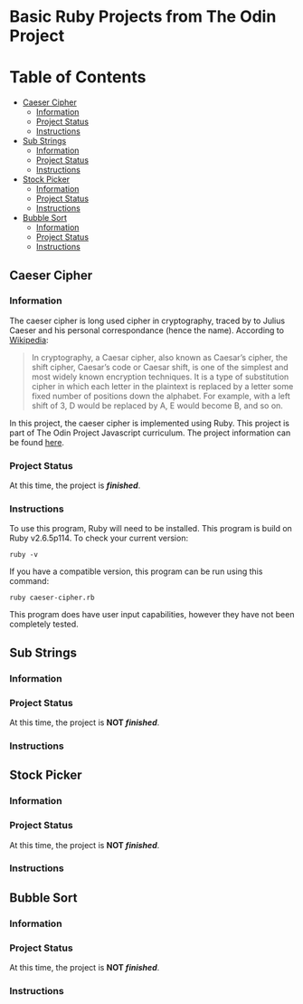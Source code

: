 # Basic Ruby Projects from The Odin Project
# Table of Contents
* [Caeser Cipher](https://github.com/fussykyloren/odin-project-basic-ruby-projects#table-of-contents)
  * [Information](https://github.com/fussykyloren/odin-project-basic-ruby-projects#information)
  * [Project Status](https://github.com/fussykyloren/odin-project-basic-ruby-projects#project-status)
  * [Instructions](https://github.com/fussykyloren/odin-project-basic-ruby-projects#instructions)
* [Sub Strings](https://github.com/fussykyloren/odin-project-basic-ruby-projects#sub-strings)
  * [Information](https://github.com/fussykyloren/odin-project-basic-ruby-projects#information-1)
  * [Project Status](https://github.com/fussykyloren/odin-project-basic-ruby-projects#project-status-1)
  * [Instructions](https://github.com/fussykyloren/odin-project-basic-ruby-projects#instructions-1)
* [Stock Picker](https://github.com/fussykyloren/odin-project-basic-ruby-projects#stock-picker)
  * [Information](https://github.com/fussykyloren/odin-project-basic-ruby-projects#information-2)
  * [Project Status](https://github.com/fussykyloren/odin-project-basic-ruby-projects#project-status-2)
  * [Instructions](https://github.com/fussykyloren/odin-project-basic-ruby-projects#instructions-2)
* [Bubble Sort](https://github.com/fussykyloren/odin-project-basic-ruby-projects#bubble-sort)
  * [Information](https://github.com/fussykyloren/odin-project-basic-ruby-projects#information-3)
  * [Project Status](https://github.com/fussykyloren/odin-project-basic-ruby-projects#project-status-3)
  * [Instructions](https://github.com/fussykyloren/odin-project-basic-ruby-projects#instructions-3)
## Caeser Cipher
### Information
The caeser cipher is long used cipher in cryptography, traced by to Julius Caeser and his personal correspondance (hence the name). According to [Wikipedia](https://en.wikipedia.org/wiki/Caesar_cipher):
> In cryptography, a Caesar cipher, also known as Caesar’s cipher, the shift cipher, Caesar’s code or Caesar shift, is one of the simplest and most widely known encryption techniques. It is a type of substitution cipher in which each letter in the plaintext is replaced by a letter some fixed number of positions down the alphabet. For example, with a left shift of 3, D would be replaced by A, E would become B, and so on.

In this project, the caeser cipher is implemented using Ruby. This project is part of The Odin Project Javascript curriculum. The project information can be found [here](https://www.theodinproject.com/courses/ruby-programming/lessons/caesar-cipher).
### Project Status
At this time, the project is __*finished*__.
### Instructions
To use this program, Ruby will need to be installed. This program is build on Ruby v2.6.5p114. To check your current version:
```
ruby -v
```
If you have a compatible version, this program can be run using this command:
```
ruby caeser-cipher.rb
```
This program does have user input capabilities, however they have not been completely tested.
## Sub Strings
### Information
### Project Status
At this time, the project is __NOT *finished*__.
### Instructions
## Stock Picker
### Information
### Project Status
At this time, the project is __NOT *finished*__.
### Instructions
## Bubble Sort
### Information
### Project Status
At this time, the project is __NOT *finished*__.
### Instructions
